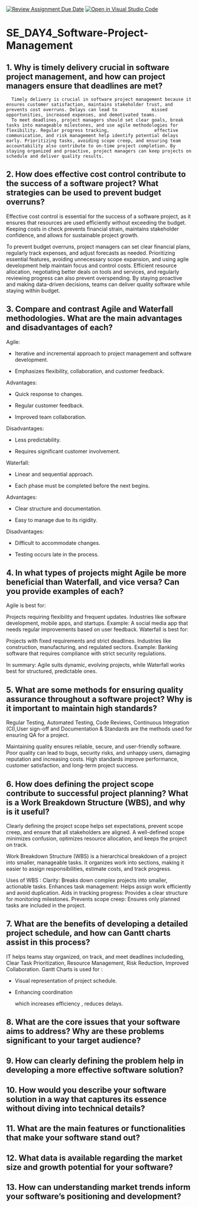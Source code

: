 [![Review Assignment Due Date](https://classroom.github.com/assets/deadline-readme-button-22041afd0340ce965d47ae6ef1cefeee28c7c493a6346c4f15d667ab976d596c.svg)](https://classroom.github.com/a/9pw6JKcu)
[![Open in Visual Studio Code](https://classroom.github.com/assets/open-in-vscode-2e0aaae1b6195c2367325f4f02e2d04e9abb55f0b24a779b69b11b9e10269abc.svg)](https://classroom.github.com/online_ide?assignment_repo_id=18467102&assignment_repo_type=AssignmentRepo)
# SE_DAY4_Software-Project-Management
## 1. Why is timely delivery crucial in software project management, and how can project managers ensure that deadlines are met?
      Timely delivery is crucial in software project management because it ensures customer satisfaction, maintains stakeholder trust, and prevents cost overruns. Delays can lead to             missed opportunities, increased expenses, and demotivated teams. 
      To meet deadlines, project managers should set clear goals, break tasks into manageable milestones, and use agile methodologies for flexibility. Regular progress tracking,                 effective communication, and risk management help identify potential delays early. Prioritizing tasks, avoiding scope creep, and ensuring team accountability also contribute to on-time project completion. By staying organized and proactive, project managers can keep projects on schedule and deliver quality results.
## 2. How does effective cost control contribute to the success of a software project? What strategies can be used to prevent budget overruns?

Effective cost control is essential for the success of a software project, as it ensures that resources are used efficiently without exceeding the budget. Keeping costs in check prevents financial strain, maintains stakeholder confidence, and allows for sustainable project growth.

To prevent budget overruns, project managers can set clear financial plans, regularly track expenses, and adjust forecasts as needed. Prioritizing essential features, avoiding unnecessary scope expansion, and using agile development help maintain focus and control costs. Efficient resource allocation, negotiating better deals on tools and services, and regularly reviewing progress can also prevent overspending. By staying proactive and making data-driven decisions, teams can deliver quality software while staying within budget.

## 3. Compare and contrast Agile and Waterfall methodologies. What are the main advantages and disadvantages of each?
Agile:

- Iterative and incremental approach to project
management and software development.

- Emphasizes flexibility, collaboration, and customer
feedback.

Advantages:

- Quick response to changes.

- Regular customer feedback.

- Improved team collaboration.

Disadvantages:

- Less predictability.

- Requires significant customer involvement.

Waterfall:

- Linear and sequential approach.

- Each phase must be completed before the next begins.

Advantages:

- Clear structure and documentation.

- Easy to manage due to its rigidity.

Disadvantages:

- Difficult to accommodate changes.

- Testing occurs late in the process.


## 4. In what types of projects might Agile be more beneficial than Waterfall, and vice versa? Can you provide examples of each?
Agile is best for:

Projects requiring flexibility and frequent updates.
Industries like software development, mobile apps, and startups.
Example: A social media app that needs regular improvements based on user feedback.
Waterfall is best for:

Projects with fixed requirements and strict deadlines.
Industries like construction, manufacturing, and regulated sectors.
Example: Banking software that requires compliance with strict security regulations.

In summary: Agile suits dynamic, evolving projects, while Waterfall works best for structured, predictable ones.

## 5. What are some methods for ensuring quality assurance throughout a software project? Why is it important to maintain high standards?
Regular Testing, Automated Testing, Code Reviews, Continuous Integration (CI),User sign-off and Documentation & Standards are the methods used for ensuring QA for a project.

Maintaining quality ensures reliable, secure, and user-friendly software. Poor quality can lead to bugs, security risks, and unhappy users, damaging reputation and increasing costs. High standards improve performance, customer satisfaction, and long-term project success.

## 6. How does defining the project scope contribute to successful project planning? What is a Work Breakdown Structure (WBS), and why is it useful?
Clearly defining the project scope helps set expectations, prevent scope creep, and ensure that all stakeholders are aligned.  A well-defined scope minimizes confusion, optimizes resource allocation, and keeps the project on track.

Work Breakdown Structure (WBS) is a hierarchical breakdown of a project into smaller, manageable tasks. It organizes work into sections, making it easier to assign responsibilities, estimate costs, and track progress.

Uses of WBS :
Clarity: Breaks down complex projects into smaller, actionable tasks.
Enhances task management: Helps assign work efficiently and avoid duplication.
Aids in tracking progress: Provides a clear structure for monitoring milestones.
Prevents scope creep: Ensures only planned tasks are included in the project.

## 7. What are the benefits of developing a detailed project schedule, and how can Gantt charts assist in this process?

IT helps teams stay organized, on track, and meet deadlines includeding, Clear Task Prioritization, Resource Management, Risk Reduction, Improved Collaboration.
Gantt Charts is used for :
- Visual representation of project schedule.
- Enhancing coordination

  which increases efficiency , reduces delays.
## 8. What are the core issues that your software aims to address? Why are these problems significant to your target audience?
## 9. How can clearly defining the problem help in developing a more effective software solution?
## 10. How would you describe your software solution in a way that captures its essence without diving into technical details?
## 11. What are the main features or functionalities that make your software stand out?
## 12. What data is available regarding the market size and growth potential for your software?
## 13. How can understanding market trends inform your software’s positioning and development?
